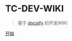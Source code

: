 # TC-DEV-WIKI<!-- <small>1.0</small> -->

> 基于 [docsify](https://docsify.js.org) 的开发WIKI
> 
[开始](README.md)